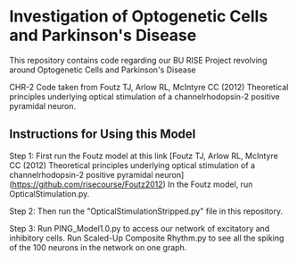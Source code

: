 # Investigation of Optogenetic Cells and Parkinson's Disease
 This repository contains code regarding our BU RISE Project revolving around Optogenetic Cells and Parkinson's Disease


CHR-2 Code taken from Foutz TJ, Arlow RL, McIntyre CC (2012) Theoretical principles underlying optical stimulation of a channelrhodopsin-2 positive pyramidal neuron.


## Instructions for Using this Model
Step 1:
First run the Foutz model at this link [Foutz TJ, Arlow RL, McIntyre CC (2012) Theoretical principles underlying optical stimulation of a channelrhodopsin-2 positive pyramidal neuron] (https://github.com/risecourse/Foutz2012)
In the Foutz model, run OpticalStimulation.py.

Step 2:
Then run the "OpticalStimulationStripped.py" file in this repository.

Step 3:
Run PING_Model1.0.py to access our network of excitatory and inhibitory cells. Run Scaled-Up Composite Rhythm.py to see all the spiking of the 100 neurons in the network on one graph.

